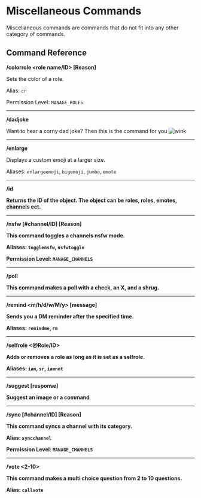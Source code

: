 # Miscellaneous Commands

Miscellaneous commands are commands that do not fit into any other category of commands.

## Command Reference

**/colorrole <role name/ID> <hex code> [Reason]**

Sets the color of a role.

Alias: `cr`

Permission Level: `MANAGE_ROLES`

---------

**/dadjoke**

Want to hear a corny dad joke? Then this is the command for you <img class="emoji" alt="wink" src="https://cdn.discordapp.com/emojis/706248912809230508.png?v=1">

---------

**/enlarge <emoji>**

Displays a custom emoji at a larger size.

Aliases: `enlargeemoji`, `bigemoji`, `jumbo`, `emote`

---------

**/id <Object>**

Returns the ID of the object. The object can be roles, roles, emotes, channels ect.

---------

**/nsfw [#channel/ID] [Reason]**

This command toggles a channels nsfw mode.

Aliases: `togglensfw`, `nsfwtoggle`

Permission Level: `MANAGE_CHANNELS`

---------

**/poll <poll>**

This command makes a poll with a check, an X, and a shrug.

---------

**/remind <m/h/d/w/M/y> [message]**

Sends you a DM reminder after the specified time.

Aliases: `remindme`, `rm`

---------

**/selfrole <@Role/ID>**

Adds or removes a role as long as it is set as a selfrole.

Aliases: `iam`, `sr`, `iamnot`

---------

**/suggest [response] <category> <link or response>**

Suggest an image or a command

---------

**/sync [#channel/ID] [Reason]**

This command syncs a channel with its category.

Alias: `syncchannel`

Permission Level: `MANAGE_CHANNELS`

---------

**/vote <2-10> <vote here>**

This command makes a multi choice question from 2 to 10 questions.

Alias: `callvote`
